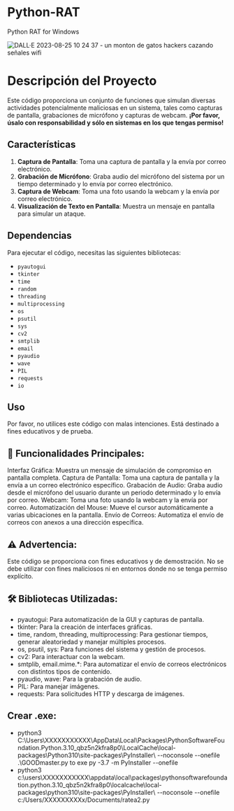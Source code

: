 # Python-RAT
Python RAT for Windows

![DALL·E 2023-08-25 10 24 37 - un monton de gatos hackers cazando señales wifi](https://github.com/jarvarbin/Python-RAT/assets/93614373/ee8e28fd-1117-4921-8221-2686366889f3)


# Descripción del Proyecto

Este código proporciona un conjunto de funciones que simulan diversas actividades potencialmente maliciosas en un sistema, tales como capturas de pantalla, grabaciones de micrófono y capturas de webcam. **¡Por favor, úsalo con responsabilidad y sólo en sistemas en los que tengas permiso!**

## Características

1. **Captura de Pantalla**: Toma una captura de pantalla y la envía por correo electrónico.
2. **Grabación de Micrófono**: Graba audio del micrófono del sistema por un tiempo determinado y lo envía por correo electrónico.
3. **Captura de Webcam**: Toma una foto usando la webcam y la envía por correo electrónico.
4. **Visualización de Texto en Pantalla**: Muestra un mensaje en pantalla para simular un ataque.

## Dependencias

Para ejecutar el código, necesitas las siguientes bibliotecas:

- `pyautogui`
- `tkinter`
- `time`
- `random`
- `threading`
- `multiprocessing`
- `os`
- `psutil`
- `sys`
- `cv2`
- `smtplib`
- `email`
- `pyaudio`
- `wave`
- `PIL`
- `requests`
- `io`

## Uso

Por favor, no utilices este código con malas intenciones. Está destinado a fines educativos y de prueba.





## 📌 Funcionalidades Principales:

Interfaz Gráfica: Muestra un mensaje de simulación de compromiso en pantalla completa.
Captura de Pantalla: Toma una captura de pantalla y la envía a un correo electrónico específico.
Grabación de Audio: Graba audio desde el micrófono del usuario durante un periodo determinado y lo envía por correo.
Webcam: Toma una foto usando la webcam y la envía por correo.
Automatización del Mouse: Mueve el cursor automáticamente a varias ubicaciones en la pantalla.
Envío de Correos: Automatiza el envío de correos con anexos a una dirección específica.

## ⚠️ Advertencia:

Este código se proporciona con fines educativos y de demostración. No se debe utilizar con fines maliciosos ni en entornos donde no se tenga permiso explícito.

## 🛠️ Bibliotecas Utilizadas:

- pyautogui: Para automatización de la GUI y capturas de pantalla.
- tkinter: Para la creación de interfaces gráficas.
- time, random, threading, multiprocessing: Para gestionar tiempos, generar aleatoriedad y manejar múltiples procesos.
- os, psutil, sys: Para funciones del sistema y gestión de procesos.
- cv2: Para interactuar con la webcam.
- smtplib, email.mime.*: Para automatizar el envío de correos electrónicos con distintos tipos de contenido.
- pyaudio, wave: Para la grabación de audio.
- PIL: Para manejar imágenes.
- requests: Para solicitudes HTTP y descarga de imágenes.


## Crear .exe:

 - python3 C:\Users\XXXXXXXXXXX\AppData\Local\Packages\PythonSoftwareFoundation.Python.3.10_qbz5n2kfra8p0\LocalCache\local-packages\Python310\site-packages\PyInstaller\ --noconsole --onefile .\GOODmaster.py
 to exe py -3.7 -m PyInstaller --onefile 
 - python3 c:\users\XXXXXXXXXXX\appdata\local\packages\pythonsoftwarefoundation.python.3.10_qbz5n2kfra8p0\localcache\local-packages\python310\site-packages\PyInstaller\ --noconsole --onefile c:/Users/XXXXXXXXXx/Documents/ratea2.py

